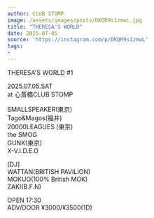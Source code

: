```yaml
---
author: CLUB STOMP
image: /assets/images/posts/DKQR9s1zmwL.jpg
title: "THERESA'S WORLD"
date: 2025-07-05
source: 'https://instagram.com/p/DKQR9s1zmwL'
tags:
- 
---
```

THERESA'S WORLD #1

2025.07.05.SAT<br>
at 心斎橋CLUB STOMP

SMALLSPEAKER(東京)<br>
Tago&Magos(福井)<br>
20000LEAGUES (東京)<br>
the SMOG<br>
GUNK(東京)<br>
X-V.I.D.E.O

[DJ]<br>
WATTAN(BRITISH PAVILION)<br>
MOKUO(100% British MOK)<br>
ZAKI(B.F.N)

OPEN 17:30<br>
ADV/DOOR ¥3000/¥3500(1D)